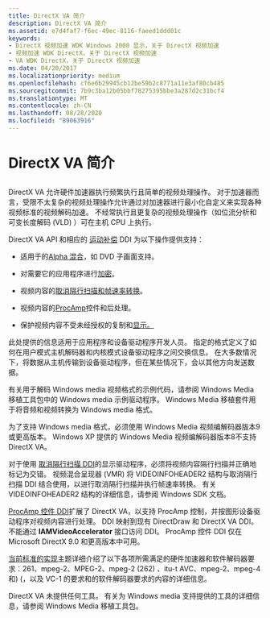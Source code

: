 ```yaml
---
title: DirectX VA 简介
description: DirectX VA 简介
ms.assetid: e7d4faf7-f6ec-49ec-8116-faeed1ddd01c
keywords:
- DirectX 视频加速 WDK Windows 2000 显示，关于 DirectX 视频加速
- 视频加速 WDK DirectX，关于 DirectX 视频加速
- VA WDK DirectX，关于 DirectX 视频加速
ms.date: 04/20/2017
ms.localizationpriority: medium
ms.openlocfilehash: cf6e6b29945cb12be59b2c8771a11e3af80cb485
ms.sourcegitcommit: 7b9c3ba12b05bbf78275395bbe3a287d2c31bcf4
ms.translationtype: MT
ms.contentlocale: zh-CN
ms.lasthandoff: 08/28/2020
ms.locfileid: "89063916"
---
```

# <a name="introduction-to-directx-va"></a>DirectX VA 简介


## <span id="ddk_introduction_to_directx_va_gg"></span><span id="DDK_INTRODUCTION_TO_DIRECTX_VA_GG"></span>


DirectX VA 允许硬件加速器执行频繁执行且简单的视频处理操作。 对于加速器而言，受限不太复杂的视频处理操作允许通过对加速器进行最小化自定义来实现各种视频标准的视频解码加速。 不经常执行且更复杂的视频处理操作（如位流分析和可变长度解码 (VLD) ）可在主机 CPU 上执行。

DirectX VA API 和相应的 [运动补偿](motion-compensation.md) DDI 为以下操作提供支持：

-   适用于的[Alpha 混合](/windows-hardware/drivers/ddi/index)，如 DVD 子画面支持。

-   对需要它的应用程序进行[加密](encryption-support.md)。

-   视频内容的[取消隔行扫描和帧速率转换](deinterlacing-and-frame-rate-conversion.md)。

-   视频内容的[ProcAmp](procamp-control-processing.md)控件和后处理。

-   保护视频内容不受未经授权的复制和[显示。](copp-processing.md)

此处提供的信息适用于应用程序和设备驱动程序开发人员。 指定的格式定义了如何在用户模式主机解码器和内核模式设备驱动程序之间交换信息。 在大多数情况下，将数据从主机传输到设备驱动程序，但在某些情况下，会以其他方向发送数据。

有关用于解码 Windows media 视频格式的示例代码，请参阅 Windows Media 移植工具包中的 Windows media 示例驱动程序。 Windows Media 移植套件用于将音频和视频转换为 Windows media 格式。

为了支持 Windows media 格式，必须使用 Windows Media 视频编解码器版本9或更高版本。 Windows XP 提供的 Windows Media 视频编解码器版本8不支持 DirectX VA。

对于使用 [取消隔行扫描 DDI](deinterlacing-and-frame-rate-conversion.md)的显示驱动程序，必须将视频内容隔行扫描并正确地标记为交错。 视频混合呈现器 (VMR) 将 VIDEOINFOHEADER2 结构与取消隔行扫描 DDI 结合使用，以进行取消隔行扫描并执行帧速率转换。 有关 VIDEOINFOHEADER2 结构的详细信息，请参阅 Windows SDK 文档。

[ProcAmp 控件 DDI](procamp-control-processing.md)扩展了 DirectX VA，以支持 ProcAmp 控制，并按图形设备驱动程序对视频内容进行处理。 DDI 映射到现有 DirectDraw 和 DirectX VA DDI。 不能通过 **IAMVideoAccelerator** 接口访问 DDI。 ProcAmp 控件 DDI 仅在 Microsoft DirectX 9.0 和更高版本中可用。

[当前标准的实现](implementation-of-current-standards.md)主题详细介绍了以下各项所需满足的硬件加速器和软件解码器要求：261、mpeg-2、MPEG-2、mpeg-2 (262) 、itu-t AVC、mpeg-2、mpeg-4 和)  (，以及 VC-1 的要求和的软件解码器要求的内容的详细信息。

DirectX VA 未提供任何工具。 有关为 Windows media 支持提供的工具的详细信息，请参阅 Windows Media 移植工具包。

 

